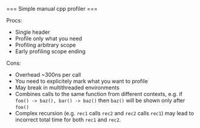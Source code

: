 === Simple manual cpp profiler ===

Procs:
* Single header
* Profile only what you need
* Profiling arbitrary scope
* Early profiling scope ending

Cons:
* Overhead ~300ns per call
* You need to explicitely mark what you want to profile
* May break in multithreaded environments
* Combines calls to the same function from different contexts, e.g. if `foo() -> baz(), bar() -> baz()` then `baz()` will be shown only after `foo()`
* Complex recursion (e.g. `rec1` calls `rec2` and `rec2` calls `rec1`) may lead to incorrect total time for both `rec1` and `rec2`.
